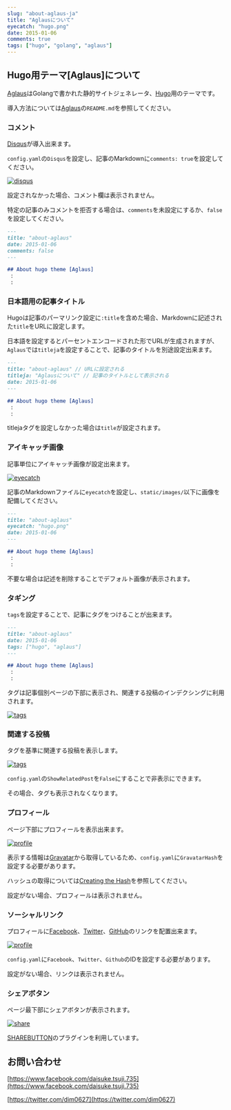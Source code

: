 ```yaml
---
slug: "about-aglaus-ja"
title: "Aglausについて"
eyecatch: "hugo.png"
date: 2015-01-06
comments: true
tags: ["hugo", "golang", "aglaus"]
---
```


## Hugo用テーマ[Aglaus]について

[Aglaus](https://github.com/dim0627/hugo_theme_aglaus)はGolangで書かれた静的サイトジェネレータ、[Hugo](http://gohugo.io)用のテーマです。

導入方法については[Aglaus](https://github.com/dim0627/hugo_theme_aglaus)の`README.md`を参照してください。

### コメント

[Disqus](https://disqus.com/)が導入出来ます。

`config.yaml`の`Disqus`を設定し、記事のMarkdownに`comments: true`を設定してください。

[<img src="/hugo_theme_aglaus/images/desc_disqus.png" class="image" alt="disqus">](/hugo_theme_aglaus/images/desc_disqus.png)

設定されなかった場合、コメント欄は表示されません。

特定の記事のみコメントを拒否する場合は、`comments`を未設定にするか、`false`を設定してください。

``` markdown
---
title: "about-aglaus"
date: 2015-01-06
comments: false
---

## About hugo theme [Aglaus]
 :
 :
```

### 日本語用の記事タイトル

Hugoは記事のパーマリンク設定に`:title`を含めた場合、Markdownに記述された`title`をURLに設定します。

日本語を設定するとパーセントエンコードされた形でURLが生成されますが、`Aglaus`では`titleja`を設定することで、記事のタイトルを別途設定出来ます。

``` markdown
---
title: "about-aglaus" // URLに設定される
titleja: "Aglausについて" // 記事のタイトルとして表示される
date: 2015-01-06
---

## About hugo theme [Aglaus]
 :
 :
```

titlejaタグを設定しなかった場合は`title`が設定されます。

### アイキャッチ画像

記事単位にアイキャッチ画像が設定出来ます。

[<img src="/hugo_theme_aglaus/images/desc_eyecatch.png" class="image" alt="eyecatch">](/hugo_theme_aglaus/images/desc_eyecatch.png)

記事のMarkdownファイルに`eyecatch`を設定し、`static/images/`以下に画像を配備してください。

``` markdown
---
title: "about-aglaus"
eyecatch: "hugo.png"
date: 2015-01-06
---

## About hugo theme [Aglaus]
 :
 :
```

不要な場合は記述を削除することでデフォルト画像が表示されます。

### タギング

`tags`を設定することで、記事にタグをつけることが出来ます。

``` markdown
---
title: "about-aglaus"
date: 2015-01-06
tags: ["hugo", "aglaus"]
---

## About hugo theme [Aglaus]
 :
 :
```

タグは記事個別ページの下部に表示され、関連する投稿のインデクシングに利用されます。

[<img src="/hugo_theme_aglaus/images/desc_tags.png" class="image" alt="tags">](/hugo_theme_aglaus/images/desc_tags.png)

### 関連する投稿

タグを基準に関連する投稿を表示します。

[<img src="/hugo_theme_aglaus/images/desc_tags.png" class="image" alt="tags">](/hugo_theme_aglaus/images/desc_tags.png)

`config.yaml`の`ShowRelatedPost`を`False`にすることで非表示にできます。

その場合、タグも表示されなくなります。

### プロフィール

ページ下部にプロフィールを表示出来ます。

[<img src="/hugo_theme_aglaus/images/desc_profile.png" class="image" alt="profile">](/hugo_theme_aglaus/images/desc_profile.png)

表示する情報は[Gravatar](https://gravatar.com/)から取得しているため、`config.yaml`に`GravatarHash`を設定する必要があります。

ハッシュの取得については[Creating the Hash](https://ja.gravatar.com/site/implement/hash/)を参照してください。

設定がない場合、プロフィールは表示されません。

### ソーシャルリンク

プロフィールに[Facebook](https://www.facebook.com/)、[Twitter](https://twitter.com/)、[GitHub](https://github.com/)のリンクを配置出来ます。

[<img src="/hugo_theme_aglaus/images/desc_profile.png" class="image" alt="profile">](/hugo_theme_aglaus/images/desc_profile.png)

`config.yaml`に`Facebook`、`Twitter`、`Github`のIDを設定する必要があります。

設定がない場合、リンクは表示されません。

### シェアボタン

ページ最下部にシェアボタンが表示されます。

[<img src="/hugo_theme_aglaus/images/desc_share.png" class="image" alt="share">](/hugo_theme_aglaus/images/desc_share.png)

[SHAREBUTTON](http://sharebutton.net/)のプラグインを利用しています。

## お問い合わせ

[https://www.facebook.com/daisuke.tsuji.735](https://www.facebook.com/daisuke.tsuji.735)

[https://twitter.com/dim0627](https://twitter.com/dim0627)

